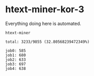 # htext-miner-kor-3

Everything doing here is automated.

```
htext-miner

total: 3233/9855 (32.80568239472349%)

job0: 585
job1: 680
job2: 633
job3: 697
job4: 638
```